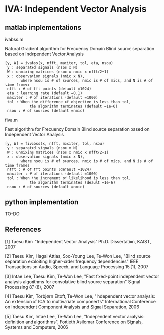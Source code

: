 # IVA: Independent Vector Analysis

## matlab implementations
ivabss.m
 
 Natural Gradient algorithm for Frecuency Domain Blind source separation based on Independent Vector Analysis
        
    [y, W] = ivabss(x, nfft, maxiter, tol, eta, nsou)
     y : separated signals (nsou x N)
     W : unmixing matrices (nsou x nmic x nfft/2+1)
     x : observation signals (nmic x N),
           where nsou is # of sources, nmic is # of mics, and N is # of time frames
     nfft : # of fft points (default =1024)
     eta : learning rate (default =0.1)
     maxiter : # of iterations (default =1000)
     tol : When the difference of objective is less than tol,
               the algorithm terminates (default =1e-6)
     nsou : # of sources (default =nmic)
     
fiva.m

  Fast algorithm for Frecuency Domain Blind source separation
        based on Independent Vector Analysis

    [y, W] = fivabss(x, nfft, maxiter, tol, nsou)
     y : separated signals (nsou x N)
     W : unmixing matrices (nsou x nmic x nfft/2+1)
     x : observation signals (nmic x N),
           where nsou is # of sources, nmic is # of mics, and N is # of time frames
     nfft : # of fft points (default =1024)
     maxiter : # of iterations (default =1000)
     tol : When the increment of likelihood is less than tol,
               the algorithm terminates (deault =1e-6)
     nsou : # of sources (default =nmic)

## python implementation

TO-DO


## References
[1] Taesu Kim, "Independent Vector Analysis" Ph.D. Dissertation, KAIST, 2007

[2] Taesu Kim, Hagai Attias, Soo-Young Lee, Te-Won Lee, "Blind source separation exploiting higher-order frequency dependencies" IEEE Transactions on Audio, Speech, and Language Processing 15 (1), 2007

[3] Intae Lee, Taesu Kim, Te-Won Lee, "Fast fixed-point independent vector analysis algorithms for convolutive blind source separation" Signal Processing 87 (8), 2007

[4] Taesu Kim, Torbjørn Eltoft, Te-Won Lee, "Independent vector analysis: An extension of ICA to multivariate components" International Conference on Independent Component Analysis and Signal Separation, 2006

[5] Taesu Kim, Intae Lee, Te-Won Lee, "Independent vector analysis: definition and algorithms", Fortieth Asilomar Conference on Signals, Systems and Computers, 2006

